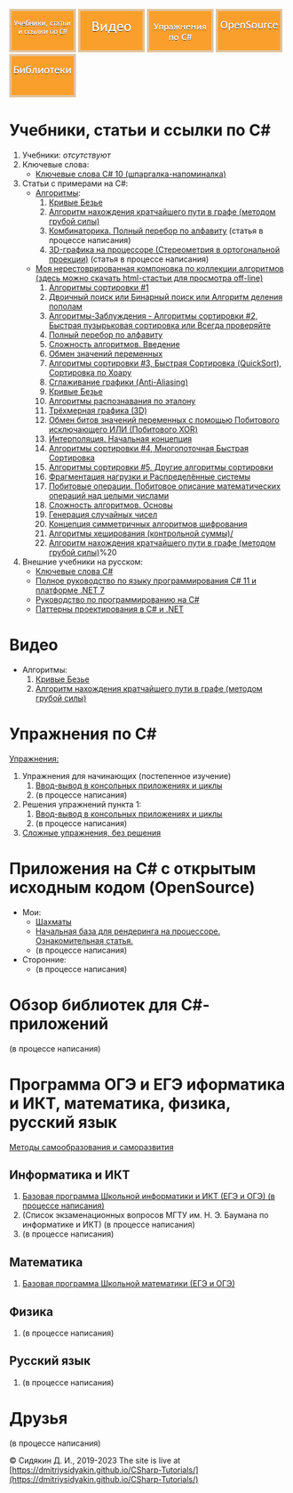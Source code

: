 [![Учебники, статьи и ссылки по C#](img/menu/read.png)](#учебники-статьи-и-ссылки-по-c)
[![Видео](img/menu/video.png)](#видео)
[![Упражнения по C#](img/menu/exercises.png)](#упражнения-по-c)
[![Приложения на C# с открытым исходным кодом (OpenSource)](img/menu/opensource.png)](#приложения-на-c-с-открытым-исходным-кодом-opensource)
[![Обзор библиотек для C#-приложений](img/menu/libs.png)](#обзор-библиотек-для-c-приложений)

# Учебники, статьи и ссылки по C#

1. Учебники:
	*отсутствуют*
2. Ключевые слова:
	- [Ключевые слова C# 10 (шпаргалка-напоминалка)](csharp-tutorials/ru-ru/csharp-10-keywords/README.md)
3. Статьи с примерами на C#:
	- [Алгоритмы](csharp-articles/ru-ru/algorithms-on-csharp/README.md):
		1. [Кривые Безье](csharp-articles/ru-ru/algorithms-on-csharp/articles/0001-Bezier-curves/README.md)
		2. [Алгоритм нахождения кратчайшего пути в графе (методом грубой силы)](csharp-articles/ru-ru/algorithms-on-csharp/articles/0002-Graphs/README.md)
		3. [Комбинаторика. Полный перебор по алфавиту](csharp-articles/ru-ru/algorithms-on-csharp/articles/0003-Brute-force-sample/README.md) (статья в процессе написания)
		4. [3D-графика на процессоре (Стереометрия в ортогональной проекции)](csharp-articles/ru-ru/algorithms-on-csharp/articles/0004-3D-on-CPU/README.md) (статья в процессе написания)
	- [Моя нерестоврированная компоновка по коллекции алгоритмов (здесь можно скачать html-стастьи для просмотра off-line)](https://github.com/DmitriySidyakin/CSharp-Tutorials/tree/main/algorithms_book_sidyakin_di)
		1. [Алгоритмы сортировки #1](algorithms_book_sidyakin_di/0001%20-%20Алгоритмы%20сортировки%201/index.html)
		2. [Двоичный поиск или Бинарный поиск или Алгоритм деления пополам](algorithms_book_sidyakin_di/0002%20-%20Двоичный%20поиск%20или%20Бинарный%20поиск%20или%20Алгоритм%20деления%20пополам/index.html)
		3. [Алгоритмы-Заблуждения -  Алгоритмы сортировки #2, Быстрая пузырьковая сортировка или Всегда проверяйте](algorithms_book_sidyakin_di/0003%20-%20Алгоритмы-Заблуждения%20-%20%20Алгоритмы%20сортировки%202,%20Быстрая%20пузырьковая%20сортировка%20или%20Всегда%20проверяйте/index.html)
		4. [Полный перебор по алфавиту](algorithms_book_sidyakin_di/0004%20-%20Полный%20перебор%20по%20алфавиту/index.html)
		5. [Сложность алгоритмов. Введение](algorithms_book_sidyakin_di/0005%20-%20Сложность%20алгоритмов.%20Введение/index.html)
		6. [Обмен значений переменных](algorithms_book_sidyakin_di/0006%20-%20Обмен%20значений%20переменных/index.html)
		7. [Алгоритмы сортировки #3, Быстрая Сортировка (QuickSort), Сортировка по Хоару](algorithms_book_sidyakin_di/0007%20-%20Алгоритмы%20сортировки%203,%20Быстрая%20Сортировка%20(QuickSort),%20Сортировка%20по%20Хоару/index.html)
		8. [Сглаживание графики (Anti-Aliasing)](algorithms_book_sidyakin_di/0008%20-%20Сглаживание%20графики%20(Anti-Aliasing)/index.html)
		9. [Кривые Безье](algorithms_book_sidyakin_di/0009%20-%20Кривые%20Безье/index.html)
		10. [Алгоритмы распознавания по эталону](algorithms_book_sidyakin_di/0010%20-%20Алгоритмы%20распознавания%20по%20эталону/index.html)
		11. [Трёхмерная графика (3D)](algorithms_book_sidyakin_di/0011%20-%20Трёхмерная%20графика%20(3D)/index.html)
		12. [Обмен битов значений переменных с помощью Побитового исключающего ИЛИ (Побитового XOR)](algorithms_book_sidyakin_di/0012%20-%20Обмен%20битов%20значений%20переменных%20с%20помощью%20Побитового%20исключающего%20ИЛИ%20(Побитового%20XOR)/index.html)
		13. [Интерполяция. Начальная концепция](algorithms_book_sidyakin_di/0013%20-%20Интерполяция.%20Начальная%20концепция/index.html)
		14. [Алгоритмы сортировки #4, Многопоточная Быстрая Сортировка](algorithms_book_sidyakin_di/0014%20-%20Алгоритмы%20сортировки%204,%20Многопоточная%20Быстрая%20Сортировка/index.html)
		15. [Алгоритмы сортировки #5, Другие алгоритмы сортировки](algorithms_book_sidyakin_di/0015%20-%20Алгоритмы%20сортировки%205,%20Другие%20алгоритмы%20сортировки/index.html)
		16. [Фрагментация нагрузки и Распределённые системы](algorithms_book_sidyakin_di/0016%20-%20Фрагментация%20нагрузки%20и%20Распределённые%20системы/index.html)
		17. [Побитовые операции. Побитовое описание математических операций над целыми числами](algorithms_book_sidyakin_di/0017%20-%20Побитовые%20операции.%20Побитовое%20описание%20математических%20операций%20над%20целыми%20числами/index.html)
		18. [Сложность алгоритмов. Основы](algorithms_book_sidyakin_di/0018%20-%20Сложность%20алгоритмов.%20Основы/index.html)
		19. [Генерация случайных чисел](algorithms_book_sidyakin_di/0019%20-%20Генерация%20случайных%20чисел/index.html)
		20. [Концепция симметричных алгоритмов шифрования](algorithms_book_sidyakin_di/0020%20-%20Концепция%20симметричных%20алгоритмов%20шифрования/index.html)
		21. [Алгоритмы хеширования (контрольной суммы)/](algorithms_book_sidyakin_di/0021%20-%20Алгоритмы%20хеширования%20(контрольной%20суммы)/index.html)
		22. [Алгоритм нахождения кратчайшего пути в графе (методом грубой силы)](algorithms_book_sidyakin_di/0022%20-%20Алгоритм%20нахождения%20кратчайшего%20пути%20в%20графе%20(методом%20грубой%20силы)/index.html)%20
4. Внешние учебники на русском:
	- [Ключевые слова C#](https://docs.microsoft.com/ru-ru/dotnet/csharp/language-reference/keywords/)
	- [Полное руководство по языку программирования С# 11 и платформе .NET 7](https://metanit.com/sharp/tutorial/)
	- [Руководство по программированию на C#](https://docs.microsoft.com/ru-ru/dotnet/csharp/programming-guide/)
	- [Паттерны проектирования в C# и .NET](https://metanit.com/sharp/patterns/)
	
# Видео

- Алгоритмы:
	1. [Кривые Безье](https://youtu.be/-aaBzgcqQwY)
	2. [Алгоритм нахождения кратчайшего пути в графе (методом грубой силы)](https://youtu.be/PNVci2DTWo8)
	
# Упражнения по C#

[Упражнения:](csharp-exercises/ru-ru/README.md)
1. Упражнения для начинающих (постепенное изучение)
	1. [Ввод-вывод в консольных приложениях и циклы](csharp-exercises/ru-ru/001-Input-Output-Cycles/)
	2. (в процессе написания)
2. Решения упражнений пункта 1:
	1. [Ввод-вывод в консольных приложениях и циклы](csharp-exercises/ru-ru/001-Input-Output-Cycles/solution/)
	2. (в процессе написания)
3. [Сложные упражнения, без решения](csharp-exercises/ru-ru/try-open-source/)

# Приложения на C# с открытым исходным кодом (OpenSource)

- Мои:
	- [Шахматы](https://github.com/DmitriySidyakin/Chess/tree/main/docs/ru-ru/)
	- [Начальная база для рендеринга на процессоре. Ознакомительная статья.](https://github.com/DmitriySidyakin/Blog-ComputerGraphics/)
	- (в процессе написания)
- Сторонние:
	- (в процессе написания)
	
# Обзор библиотек для C#-приложений

(в процессе написания)

# Программа ОГЭ и ЕГЭ иформатика и ИКТ, математика, физика, русский язык

[Методы самообразования и саморазвития](methods-of-self-education-and-self-development/ru-ru)

## Информатика и ИКТ

1. [Базовая программа Школьной информатики и ИКТ (ЕГЭ и ОГЭ) (в процессе написания)](school-computer-science/ru-ru/school-topics/)
2. (Список экзаменационных вопросов МГТУ им. Н. Э. Баумана по информатике и ИКТ) (в процессе написания)
3. (в процессе написания)

## Математика
1. [Базовая программа Школьной математики (ЕГЭ и ОГЭ)](school-math/ru-ru/school-topics/)

## Физика
1. (в процессе написания)

## Русский язык
1. (в процессе написания)

# Друзья

(в процессе написания)

© Сидякин Д. И., 2019-2023 The site is live at [https://dmitriysidyakin.github.io/CSharp-Tutorials/](https://dmitriysidyakin.github.io/CSharp-Tutorials/)
